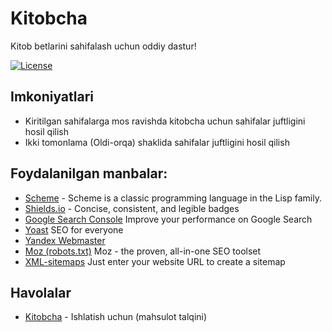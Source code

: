 # Kitobcha
Kitob betlarini sahifalash uchun oddiy dastur!

[![License](https://img.shields.io/badge/License-Apache%202.0-blue.svg)](https://github.com/Anvar-Avenger/kitobcha/blob/main/LICENSE)


## Imkoniyatlari
* Kiritilgan sahifalarga mos ravishda kitobcha uchun sahifalar juftligini hosil qilish
* Ikki tomonlama (Oldi-orqa) shaklida sahifalar juftligini hosil qilish

## Foydalanilgan manbalar:
* [Scheme](https://en.wikipedia.org/wiki/Schema.org) - Scheme is a classic programming language in the Lisp family.
* [Shields.io](https://shields.io/) - Concise, consistent, and legible badges
* [Google Search Console](https://search.google.com/search-console/about) Improve your performance on Google Search
* [Yoast](https://yoast.com/help/how-to-connect-your-website-to-yandex-webmaster-tools/) SEO for everyone
* [Yandex Webmaster](https://webmaster.yandex.com)
* [Moz (robots.txt)](https://moz.com/learn/seo/robotstxt) Moz - the proven, all-in-one SEO toolset
* [XML-sitemaps](https://www.xml-sitemaps.com/) Just enter your website URL to create a sitemap

## Havolalar
* [Kitobcha](https://kitobcha.joriy.uz/) - Ishlatish uchun (mahsulot talqini)
